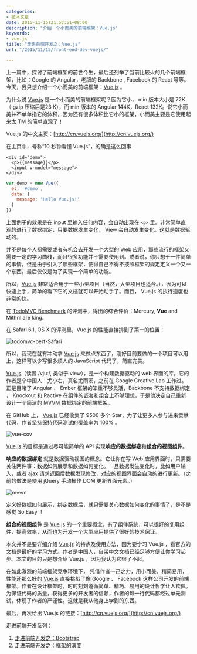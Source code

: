 ```yaml
---
categories:
- 技术文章
date: 2015-11-15T21:53:51+08:00
description: "介绍一个小而美的前端框架：Vue.js"
keywords:
- vue.js
title: "走进前端开发之：Vue.js"
url: "/2015/11/15/front-end-dev-vuejs/"

---
```


上一篇中，探讨了前端框架的前世今生，最后还列举了当前比较火的几个前端框架，比如：Google 的 Angular，老牌的 Backbone , Facebook 的 React 等等。今天，我只想介绍一个小而美的前端框架：[Vue.js] 。

<!--more-->

为什么说 [Vue.js] 是一个小而美的前端框架呢？因为它小， min 版本大小是 72K （ gzip 压缩后是23 K），而 min 版本的 Angular 144K，React 132K。说它小而美并不单单指它的体积，因为还有很多体积比它小的框架，小而美主要是它使用起来太 TM 的简单直观了！

Vue.js 的中文主页：[http://cn.vuejs.org/](http://cn.vuejs.org/)

在主页中，号称“10 秒钟看懂 Vue.js”，的确是这么回事：


```
<div id="demo">
  <p>{{message}}</p>
  <input v-model="message">
</div>
```

```javascript
var demo = new Vue({
  el: '#demo',
  data: {
    message: 'Hello Vue.js!'
  }
})
```

上面例子的效果是在 input 里输入任何内容，会自动出现在 `<p>` 里。非常简单直观的进行了数据绑定，只要数据发生变化， View 会自动发生变化。这就是数据驱动的。

并不是每个人都需要或者有机会去开发一个大型的 Web 应用，那些流行的框架又需要一定的学习曲线，而且很多功能并不需要使用到。或者说，你只想干一件简单的事情，但是由于引入了那些框架，使得自己不得不按照框架的规定定义一个又一个东西，最后仅仅是为了实现一个简单的功能。

所以，[Vue.js] 非常适合用于一些小型项目（当然，大型项目也适合。），因为可以快速上手，简单的看下它的文档就可以开始动手了。而且， Vue.js 的执行速度也非常的快。

在 [TodoMVC Benchmark](https://github.com/lhorie/todomvc-perf-comparison) 的评测中，得出的综合评价：Mercury, **Vue** and Mithril are king.

在 Safari 6.1, OS X 的评测里，Vue.js 的性能直接排到了第一的位置：

![todomvc-perf-Safari](http://image.coderzh.com/todomvc-pef-Safari.png)

所以，我现在就有冲动拿 [Vue.js] 来做点东西了，刚好目前要做的一个项目可以用上，这样可以少写很多烦人的 JavaScript 代码了，简直完美。

[Vue.js]（读音 /vjuː/, 类似于 view），是一个构建数据驱动的 web 界面的库。它的作者是个中国人：尤小右，真名尤雨溪，之前在 Google Creative Lab 工作过。正是目睹了 Angular 、 Ember 框架的笨重不够灵活，Backbone 不支持数据绑定 ， Knockout 和 Ractive 在组件的嵌套和组合上不够理想，于是他决定自己重新设计一个简洁的 MVVM 数据绑定的前端框架。

在 GitHub 上， [Vue.js] 已经收集了 9500 多个 Star，为了让更多人参与进来贡献代码，作者坚持保持代码测试的覆盖率为 100% 。

![vue-cov](http://image.coderzh.com/vue-cov.jpg)

[Vue.js] 的目标是通过尽可能简单的 API 实现**响应的数据绑定**和**组合的视图组件**。

**响应的数据绑定** 就是数据驱动视图的概念。它让你在写 Web 应用界面时，只需要关注两件事：数据如何展示和数据如何变化。一旦数据发生变化时，比如用户输入，或者 ajax 请求返回后数据发现修改，对应的视图界面会自动的进行更新。（之前的做法是使用 jQuery 手动操作 DOM 更新界面元素。）

![mvvm](http://image.coderzh.com/mvvm.jpg)

定义好数据如何展示，绑定数据后，就只需要关心数据如何变化的事情了，是不是感觉 So Easy ！

**组合的视图组件** 是 [Vue.js] 的一个重要概念，有了组件系统，可以很好的复用组件，提高效率，从而也为开发一个大型应用提供了很好的技术保证。

本文并不是要详细介绍 [Vue.js] 的特点及使用方法，因为要学习 Vue.js ，看官方的文档是最好的学习方式。作者是中国人，自带中文文档已经足够方便让你学习起步。本文的目的只是想介绍 Vue.js ，因为我认为它很了不起。

在如此激烈的前端框架竞争环境下， 凭借作者一己之力，用小而美，精简易用，性能还那么好的 [Vue.js] 直接挑战了像 Google 、 Facebook 这样公司开发的前端框架。作者在设计框架时，时时刻刻遵循简单、精巧、易用的设计哲学让人钦佩。为保证代码的质量，获得更多的开发者的信赖，作者的每一行代码都经过单元测试，体现了作者的严谨性。这就是我从他身上学到的东西。

最后，再次给出 Vue.js 的链接：[http://cn.vuejs.org/](http://cn.vuejs.org/)

走进前端开发系列：

1. [走进前端开发之：Bootstrap](http://ericbaranowski.netlify.com/2015/11/01/front-end-dev-bootstrap/)
1. [走进前端开发之：框架的演变](http://ericbaranowski.netlify.com/2015/11/07/front-end-dev/)

[Vue.js]: http://cn.vuejs.org/
